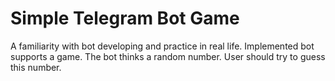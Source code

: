 # Simple Telegram Bot Game
A familiarity with bot developing and practice in real life.
Implemented bot supports a game. The bot thinks a random number. User should try to guess this number.
